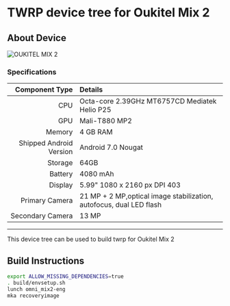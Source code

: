 # TWRP device tree for Oukitel Mix 2

## About Device

![OUKITEL MIX 2](https://www.oukitelcentral.com/wp-content/uploads/2017/11/oukitel-mix-2.png)

### Specifications

Component Type | Details
-------:|:-------------------------
CPU     | Octa-core 2.39GHz MT6757CD Mediatek Helio P25
GPU     | Mali-T880 MP2
Memory  | 4 GB RAM
Shipped Android Version | 	Android 7.0 Nougat
Storage | 64GB
Battery | 4080 mAh
Display | 5.99" 1080 x 2160 px DPI 403
Primary Camera | 21 MP + 2 MP,optical image stabilization, autofocus, dual LED flash
Secondary Camera | 13 MP

---

This device tree can be used to build twrp for Oukitel Mix 2


## Build Instructions
```sh
export ALLOW_MISSING_DEPENDENCIES=true
. build/envsetup.sh
lunch omni_mix2-eng
mka recoveryimage
```

